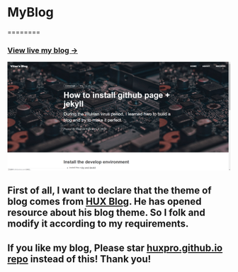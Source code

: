 # MyBlog
========
### [View live my blog &rarr;](https://505788057.github.io/)  
![](https://github.com/505788057/505788057.github.io/blob/master/img/blog-desk.png)

First of all, I want to declare that the theme of blog comes from [HUX Blog](http://huangxuan.me/).
He has opened resource about his blog theme. So I folk and modify it 
according to my requirements.
------------
## If you like my blog, Please star [huxpro.github.io repo](https://github.com/Huxpro/huxpro.github.io) instead of this! Thank you!